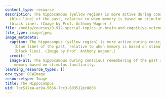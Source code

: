 ```yaml
---
content_type: resource
description: The hippocampus (yellow region) is more active during conscious remembering
  (blue line) of the past, relative to when memory is based on stimulus familiarity
  (black line). (Image by Prof. Anthony Wagner.)
file: /media/courses/9-912-special-topics-in-brain-and-cognitive-sciences-fall-2001/7bc517eaac9a56667cc3603512ec8838_9-912f01.jpg
file_type: image/jpeg
image_metadata:
  caption: The hippocampus (yellow region) is more active during conscious remembering
    (blue line) of the past, relative to when memory is based on stimulus familiarity
    (black line). (Image by Prof. Anthony Wagner.)
  credit: ''
  image-alt: The hippocampus during conscious remembering of the past relative to
    memory based on stimulus familiarity.
learning_resource_types: []
ocw_type: OCWImage
resourcetype: Image
title: The Hippocampus
uid: 7bc517ea-ac9a-5666-7cc3-603512ec8838
---
```

